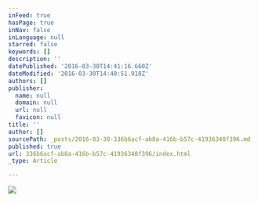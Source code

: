 ```yaml
---
inFeed: true
hasPage: true
inNav: false
inLanguage: null
starred: false
keywords: []
description: ''
datePublished: '2016-03-30T14:41:16.660Z'
dateModified: '2016-03-30T14:40:51.918Z'
authors: []
publisher:
  name: null
  domain: null
  url: null
  favicon: null
title: ''
author: []
sourcePath: _posts/2016-03-30-336b6acf-ab8a-416b-b57c-41936348f396.md
published: true
url: 336b6acf-ab8a-416b-b57c-41936348f396/index.html
_type: Article

---
```

![](https://the-grid-user-content.s3-us-west-2.amazonaws.com/54c7791c-e0bc-4bb1-bf9c-b09a3f141aed.jpg)